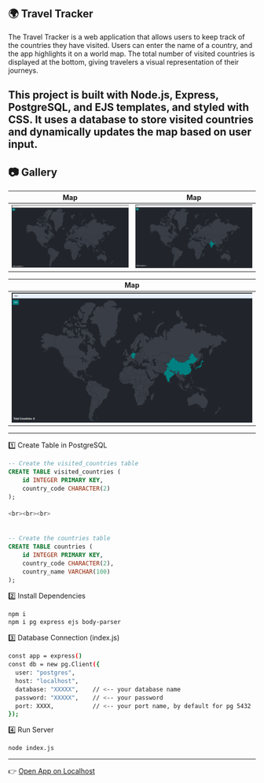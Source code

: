 🌍 Travel Tracker
---

The Travel Tracker is a web application that allows users to keep track of the countries they have visited. Users can enter the name of a country, and the app highlights it on a world map. The total number of visited countries is displayed at the bottom, giving travelers a visual representation of their journeys.

This project is built with Node.js, Express, PostgreSQL, and EJS templates, and styled with CSS. It uses a database to store visited countries and dynamically updates the map based on user input.
---

## 📷 Gallery

| Map| Map|
|--------|--------|
| ![cv1](cv1.png) | ![cv2](cv2.png) |

|Map |
|--------|
| ![cv3](cv3.png) |

---

 1️⃣ Create Table in PostgreSQL
```sql
-- Create the visited_countries table
CREATE TABLE visited_countries (
    id INTEGER PRIMARY KEY,
    country_code CHARACTER(2)
);

<br><br><br>


-- Create the countries table
CREATE TABLE countries (
    id INTEGER PRIMARY KEY,
    country_code CHARACTER(2),
    country_name VARCHAR(100)
);
```
2️⃣ Install Dependencies
```bash
npm i
npm i pg express ejs body-parser
```

3️⃣ Database Connection (index.js)
```bash
const app = express()
const db = new pg.Client({
  user: "postgres",
  host: "localhost",
  database: "XXXXX",    // <-- your database name
  password: "XXXXX",    // <-- your password
  port: XXXX,           // <-- your port name, by default for pg 5432
});
```
4️⃣ Run Server
```bash
node index.js
```
---
👉 [Open App on Localhost](http://localhost:3000)
